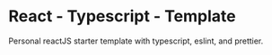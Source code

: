 # React - Typescript - Template
Personal reactJS starter template with typescript, eslint, and prettier.
